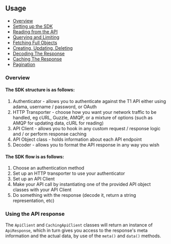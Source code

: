 ## Usage <a name="usage"></a>

- [Overview](#overview)
- [Setting up the SDK](setting-up.md)
- [Reading from the API](reading.md)
- [Querying and Limiting](querying-and-limiting.md)
- [Fetching Full Objects](fetching-full-objects.md)
- [Creating, Updating, Deleting](creating-updating-deleting-objects.md)
- [Decoding The Response](decoding.md)
- [Caching The Response](caching.md)
- [Pagination](pagination.md)

### Overview <a name="overview"></a>

#### The SDK structure is as follows:

1. Authenticator - allows you to authenticate against the T1 API either using adama, username / password, or OAuth
2. HTTP Transporter - choose how you want your network traffic to be handled, eg cURL, Guzzle, AMQP, or a mixture of options (such as AMQP for updating data, cURL for reading)
3. API Client - allows you to hook in any custom request / response logic and / or perform response caching
4. API Object class - holds information about each API endpoint
5. Decoder - allows you to format the API response in any way you wish

#### The SDK flow is as follows:

1. Choose an authentication method
2. Set up an HTTP transporter to use your authenticator
3. Set up an API Client
4. Make your API call by instantiating one of the provided API object classes with your API Client
5. Do something with the response (decode it, return a string representation, etc)

### Using the API response

The `ApiClient` and `CachingApiClient` classes will return an instance of `ApiResponse`, which in turn gives you access to the response's meta information and the actual data, by use of the `meta()` and `data()` methods.